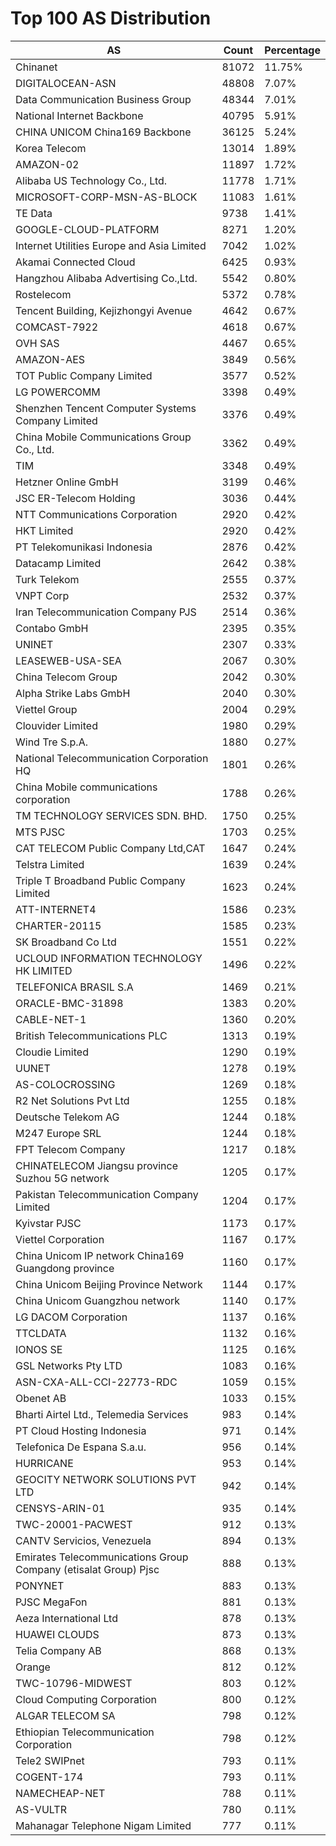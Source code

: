 # Top 100 AS Distribution
| AS | Count | Percentage |
|----|----|----|
| Chinanet | 81072 | 11.75% |
| DIGITALOCEAN-ASN | 48808 | 7.07% |
| Data Communication Business Group | 48344 | 7.01% |
| National Internet Backbone | 40795 | 5.91% |
| CHINA UNICOM China169 Backbone | 36125 | 5.24% |
| Korea Telecom | 13014 | 1.89% |
| AMAZON-02 | 11897 | 1.72% |
| Alibaba US Technology Co., Ltd. | 11778 | 1.71% |
| MICROSOFT-CORP-MSN-AS-BLOCK | 11083 | 1.61% |
| TE Data | 9738 | 1.41% |
| GOOGLE-CLOUD-PLATFORM | 8271 | 1.20% |
| Internet Utilities Europe and Asia Limited | 7042 | 1.02% |
| Akamai Connected Cloud | 6425 | 0.93% |
| Hangzhou Alibaba Advertising Co.,Ltd. | 5542 | 0.80% |
| Rostelecom | 5372 | 0.78% |
| Tencent Building, Kejizhongyi Avenue | 4642 | 0.67% |
| COMCAST-7922 | 4618 | 0.67% |
| OVH SAS | 4467 | 0.65% |
| AMAZON-AES | 3849 | 0.56% |
| TOT Public Company Limited | 3577 | 0.52% |
| LG POWERCOMM | 3398 | 0.49% |
| Shenzhen Tencent Computer Systems Company Limited | 3376 | 0.49% |
| China Mobile Communications Group Co., Ltd. | 3362 | 0.49% |
| TIM | 3348 | 0.49% |
| Hetzner Online GmbH | 3199 | 0.46% |
| JSC ER-Telecom Holding | 3036 | 0.44% |
| NTT Communications Corporation | 2920 | 0.42% |
| HKT Limited | 2920 | 0.42% |
| PT Telekomunikasi Indonesia | 2876 | 0.42% |
| Datacamp Limited | 2642 | 0.38% |
| Turk Telekom | 2555 | 0.37% |
| VNPT Corp | 2532 | 0.37% |
| Iran Telecommunication Company PJS | 2514 | 0.36% |
| Contabo GmbH | 2395 | 0.35% |
| UNINET | 2307 | 0.33% |
| LEASEWEB-USA-SEA | 2067 | 0.30% |
| China Telecom Group | 2042 | 0.30% |
| Alpha Strike Labs GmbH | 2040 | 0.30% |
| Viettel Group | 2004 | 0.29% |
| Clouvider Limited | 1980 | 0.29% |
| Wind Tre S.p.A. | 1880 | 0.27% |
| National Telecommunication Corporation HQ | 1801 | 0.26% |
| China Mobile communications corporation | 1788 | 0.26% |
| TM TECHNOLOGY SERVICES SDN. BHD. | 1750 | 0.25% |
| MTS PJSC | 1703 | 0.25% |
| CAT TELECOM Public Company Ltd,CAT | 1647 | 0.24% |
| Telstra Limited | 1639 | 0.24% |
| Triple T Broadband Public Company Limited | 1623 | 0.24% |
| ATT-INTERNET4 | 1586 | 0.23% |
| CHARTER-20115 | 1585 | 0.23% |
| SK Broadband Co Ltd | 1551 | 0.22% |
| UCLOUD INFORMATION TECHNOLOGY HK LIMITED | 1496 | 0.22% |
| TELEFONICA BRASIL S.A | 1469 | 0.21% |
| ORACLE-BMC-31898 | 1383 | 0.20% |
| CABLE-NET-1 | 1360 | 0.20% |
| British Telecommunications PLC | 1313 | 0.19% |
| Cloudie Limited | 1290 | 0.19% |
| UUNET | 1278 | 0.19% |
| AS-COLOCROSSING | 1269 | 0.18% |
| R2 Net Solutions Pvt Ltd | 1255 | 0.18% |
| Deutsche Telekom AG | 1244 | 0.18% |
| M247 Europe SRL | 1244 | 0.18% |
| FPT Telecom Company | 1217 | 0.18% |
| CHINATELECOM Jiangsu province Suzhou 5G network | 1205 | 0.17% |
| Pakistan Telecommunication Company Limited | 1204 | 0.17% |
| Kyivstar PJSC | 1173 | 0.17% |
| Viettel Corporation | 1167 | 0.17% |
| China Unicom IP network China169 Guangdong province | 1160 | 0.17% |
| China Unicom Beijing Province Network | 1144 | 0.17% |
| China Unicom Guangzhou network | 1140 | 0.17% |
| LG DACOM Corporation | 1137 | 0.16% |
| TTCLDATA | 1132 | 0.16% |
| IONOS SE | 1125 | 0.16% |
| GSL Networks Pty LTD | 1083 | 0.16% |
| ASN-CXA-ALL-CCI-22773-RDC | 1059 | 0.15% |
| Obenet AB | 1033 | 0.15% |
| Bharti Airtel Ltd., Telemedia Services | 983 | 0.14% |
| PT Cloud Hosting Indonesia | 971 | 0.14% |
| Telefonica De Espana S.a.u. | 956 | 0.14% |
| HURRICANE | 953 | 0.14% |
| GEOCITY NETWORK SOLUTIONS PVT LTD | 942 | 0.14% |
| CENSYS-ARIN-01 | 935 | 0.14% |
| TWC-20001-PACWEST | 912 | 0.13% |
| CANTV Servicios, Venezuela | 894 | 0.13% |
| Emirates Telecommunications Group Company (etisalat Group) Pjsc | 888 | 0.13% |
| PONYNET | 883 | 0.13% |
| PJSC MegaFon | 881 | 0.13% |
| Aeza International Ltd | 878 | 0.13% |
| HUAWEI CLOUDS | 873 | 0.13% |
| Telia Company AB | 868 | 0.13% |
| Orange | 812 | 0.12% |
| TWC-10796-MIDWEST | 803 | 0.12% |
| Cloud Computing Corporation | 800 | 0.12% |
| ALGAR TELECOM SA | 798 | 0.12% |
| Ethiopian Telecommunication Corporation | 798 | 0.12% |
| Tele2 SWIPnet | 793 | 0.11% |
| COGENT-174 | 793 | 0.11% |
| NAMECHEAP-NET | 788 | 0.11% |
| AS-VULTR | 780 | 0.11% |
| Mahanagar Telephone Nigam Limited | 777 | 0.11% |
